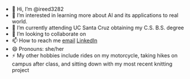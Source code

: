 - 👋 Hi, I’m @ireed3282
- 👀 I’m interested in learning more about AI and its applications to real world.
- 🌱 I’m currently attending UC Santa Cruz obtaining my C.S. B.S. degree
- 💞️ I’m looking to collaborate on 
- 📫 How to reach me [email](mailto::isabellajanereed@gmail.com) [LinkedIn]((https://www.linkedin.com/in/isabella-reed-87624924b/))
- 😄 Pronouns: she/her
- ⚡ My other hobbies include rides on my motorcycle, taking hikes on campus after class, and sitting down with my most recent knitting project

<!---
ireed3282/ireed3282 is a ✨ special ✨ repository because its `README.md` (this file) appears on your GitHub profile.
You can click the Preview link to take a look at your changes.
--->
